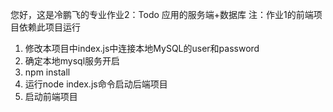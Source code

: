 您好，这是冷鹏飞的专业作业2：Todo 应用的服务端+数据库
注：作业1的前端项目依赖此项目运行
1. 修改本项目中index.js中连接本地MySQL的user和password
2. 确定本地mysql服务开启
3. npm install
4. 运行node index.js命令启动后端项目
5. 启动前端项目